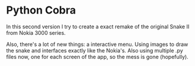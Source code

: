 # Python Cobra

In this second version I try to create a exact remake of the original Snake II from Nokia 3000 series.

Also, there's a lot of new things: a interactive menu. Using images to draw the snake and interfaces exactly like the Nokia's. Also using multiple .py files now, one for each screen of the app, so the mess is gone (hopefully).
